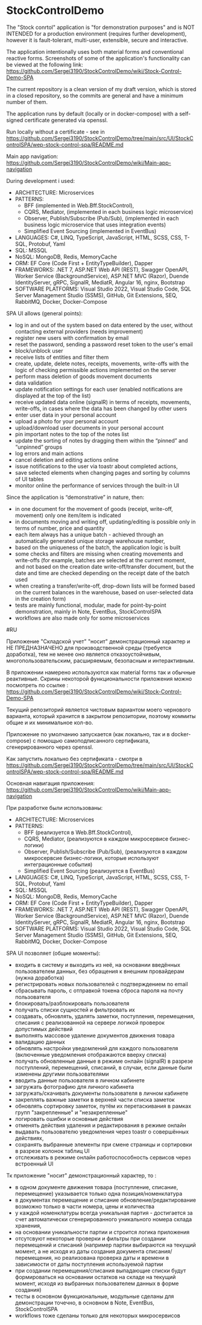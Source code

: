﻿# StockControlDemo

The "Stock conrtol" application is "for demonstration purposes" and is NOT INTENDED for a production environment (requires further development), however
it is fault-tolerant, multi-user, extensible, secure and interactive.

The application intentionally uses both material forms and conventional reactive forms.
Screenshots of some of the application's functionality can be viewed at the following link: https://github.com/Sergei3190/StockControlDemo/wiki/Stock-Control-Demo-SPA

The current repository is a clean version of my draft version, which is stored in a closed repository, so the commits are general and have a minimum number of them.

The application runs by default (locally or in docker-compose) with a self-signed certificate generated via openssl.

Run locally without a certificate - see in  https://github.com/Sergei3190/StockControlDemo/tree/main/src/UI/StockControlSPA/wep-stock-control-spa/README.md 

Main app navigation: https://github.com/Sergei3190/StockControlDemo/wiki/Main-app-navigation

During development i used:

- ARCHITECTURE: Microservices
- PATTERNS:
  * BFF (implemented in Web.Bff.StockControl),
  * CQRS, Mediator, (implemented in each business logic microservice)
  * Observer, Publish/Subscribe (Pub/Sub), (implemented in each business logic microservice that uses integration events)
  * Simplified Event Sourcing (implemented in EventBus)
- LANGUAGES: C#, LINQ, TypeScript, JavaScript, HTML, SCSS, CSS, T-SQL, Protobuf, Yaml
- SQL: MSSQL
- NoSQL: MongoDB, Redis, MemoryCache
- ORM: EF Core (Code First + EntityTypeBuilder), Dapper 
- FRAMEWORKS: .NET 7, ASP.NET Web API (REST), Swagger OpenAPI, Worker Service (BackgroundService), ASP.NET MVC (Razor), Duende IdentityServer, gRPC, SignalR, MediatR, Angular 16, nginx, Bootstrap
- SOFTWARE PLATFORMS: Visual Studio 2022, Visual Studio Code, SQL Server Management Studio (SSMS), GitHub, Git Extensions, SEQ, RabbitMQ, Docker, Docker-Compose


SPA UI allows (general points):

- log in and out of the system based on data entered by the user, without contacting external providers (needs improvement)
- register new users with confirmation by email
- reset the password, sending a password reset token to the user's email
- block/unblock user
- receive lists of entities and filter them
- create, update, delete notes, receipts, movements, write-offs with the logic of checking permissible actions implemented on the server
- perform mass deletion of goods movement documents
- data validation
- update notification settings for each user (enabled notifications are displayed at the top of the list)
- receive updated data online (signalR) in terms of receipts, movements, write-offs, in cases where the data has been changed by other users
- enter user data in your personal account
- upload a photo for your personal account
- upload/download user documents in your personal account
- pin important notes to the top of the notes list
- update the sorting of notes by dragging them within the “pinned” and “unpinned” groups
- log errors and main actions
- cancel deletion and editing actions online
- issue notifications to the user via toastr about completed actions,
- save selected elements when changing pages and sorting by columns of UI tables
- monitor online the performance of services through the built-in UI


Since the application is “demonstrative” in nature, then:

- in one document for the movement of goods (receipt, write-off, movement) only one item/item is indicated
- in documents moving and writing off, updating/editing is possible only in terms of number, price and quantity
- each item always has a unique batch - achieved through an automatically generated unique storage warehouse number,
- based on the uniqueness of the batch, the application logic is built
- some checks and filters are missing when creating movements and write-offs (for example, batches are selected at the current moment, and not based on the creation date
write-off/transfer document, but the date and time are checked depending on the receipt date of the batch used
- when creating a transfer/write-off, drop-down lists will be formed based on the current balances in the warehouse, based on
user-selected data in the creation form)
- tests are mainly functional, modular, made for point-by-point demonstration, mainly in Note, EventBus, StockControlSPA
- workflows are also made only for some microservices

#RU

Приложение "Складской учет" "носит" демонстрационный характер и НЕ ПРЕДНАЗНАЧЕНО для производственной среды (требуется доработка), тем не менее
оно является отказоустойчивым, многопользовательским, расширяемым, безопасным и интерактивным.

В приложении намерено используются как material forms так и обычные реактивные. 
Скрины некоторой функциональности приложения можно посмотреть по ссылке : https://github.com/Sergei3190/StockControlDemo/wiki/Stock-Control-Demo-SPA

Текущий репозиторий является чистовым вариантом моего чернового варианта, который хранится в закрытом репозитории, поэтому коммиты общие и их минимальное кол-во.

Приложение по умолчанию запускается (как локально, так и в docker-compose) с помощью самоподписанного сертификата, сгенерированного через openssl.

Kак запустить локально без сертификата - смотри в https://github.com/Sergei3190/StockControlDemo/tree/main/src/UI/StockControlSPA/wep-stock-control-spa/README.md 

Основная навигация приложения: https://github.com/Sergei3190/StockControlDemo/wiki/Main-app-navigation

При разработке были использованы:

- ARCHITECTURE: Microservices
- PATTERNS:
  * BFF (реализуется в Web.Bff.StockControl),
  * CQRS, Mediator, (реализуются в каждом микросервисе бизнес-логики)
  * Observer, Publish/Subscribe (Pub/Sub), (реализуются в каждом микросервсие бизнес-логики, которые используют интеграционные события)
  * Simplified Event Sourcing (реализуется в EventBus)
- LANGUAGES: C#, LINQ, TypeScript, JavaScript, HTML, SCSS, CSS, T-SQL, Protobuf, Yaml
- SQL: MSSQL
- NoSQL: MongoDB, Redis, MemoryCache
- ORM: EF Core (Code First + EntityTypeBuilder), Dapper 
- FRAMEWORKS: .NET 7, ASP.NET Web API (REST), Swagger OpenAPI, Worker Service (BackgroundService), ASP.NET MVC (Razor), Duende IdentityServer, gRPC, SignalR, MediatR, Angular 16, nginx, Bootstrap
- SOFTWARE PLATFORMS: Visual Studio 2022, Visual Studio Code, SQL Server Management Studio (SSMS), GitHub, Git Extensions, SEQ, RabbitMQ, Docker, Docker-Compose


SPA UI позволяет (общие моменты):

- входить в систему и выходить из неё, на основании введённых пользователем данных, без обращения к внешним провайдерам (нужна доработка)
- регистрировать новых пользователей с подтверждением по email
- сбрасывать пароль, с отправкой токена сброса пароля на почту пользователя
- блокировать/разблокировать пользователя
- получать списки сущностей и фильтровать их
- создавать, обновлять, удалять заметки, поступления, перемещения, списания с реализованной на сервере логикой проверок допустимых действий
- выполнять массовое удаление документов движения товара
- валидацию данных
- обновлять настройки уведомлений для каждого пользователя (включенные уведомления отображаются вверху списка)
- получать обновленные данные в режиме онлайн (signalR) в разрезе поступлений, перемещений, списаний, в случаи, если данные были изменены другими пользователями
- вводить данные пользователя в личном кабинете
- загружать фотографию для личного кабинета
- загружать/скачивать документы пользователя в личном кабинете
- закреплять важные заметки в верхней части списка заметок
- обновлять сортировку заметок, путём их перетаскивания в рамках групп "закрепленные" и "незакрепленные"
- логировать ошибки и основные действия
- отменять действия удаления и редактирования в режиме онлайн
- выдавать пользователю уведомления через toastr о совершённых действиях,
- сохранять выбранные элементы при смене страницы и сортировки в разрезе колонок таблиц UI
- отслеживать в режиме онлайн работоспособность сервисов через встроенный UI


Тк приложение "носит" демонстрационный характер, то :

- в одном документе движения товара (поступление, списание, перемещение) указывается только одна позиция/номенклатура
- в документах перемещение и списание обновление/редактирование возможно только в части номера, цены и количества
- у каждой номенклатуры всегда уникальная партия - достигается за счет автоматически сгенерированного уникального номера склада хранения,
- на основании уникальности партии и строится логика приложения
- отсутсвуют некоторые проверки и фильтры при создании перемещений и списаний (например партии выбираются на текущий момент, а не исходя из даты создания
документа списания/перемещения, но реализована проверка даты и времени в зависимости от даты поступления используемой партии
- при создании перемещения/списания выпадающие списки будут формироваться на основании остатков на складе на текущий момент, исходя из
выбранных пользователем данных в форме создания)
- тесты в основном функциональные, модульные сделаны для демонстрации точечно, в основном в Note, EventBus, StockControlSPA
- workflows тоже сделаны только для некоторых микросервисов